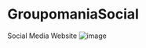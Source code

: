 # GroupomaniaSocial
Social Media Website 
![image](https://user-images.githubusercontent.com/73438491/162644098-96b75618-20fc-479f-8427-a88bb459e627.png)
